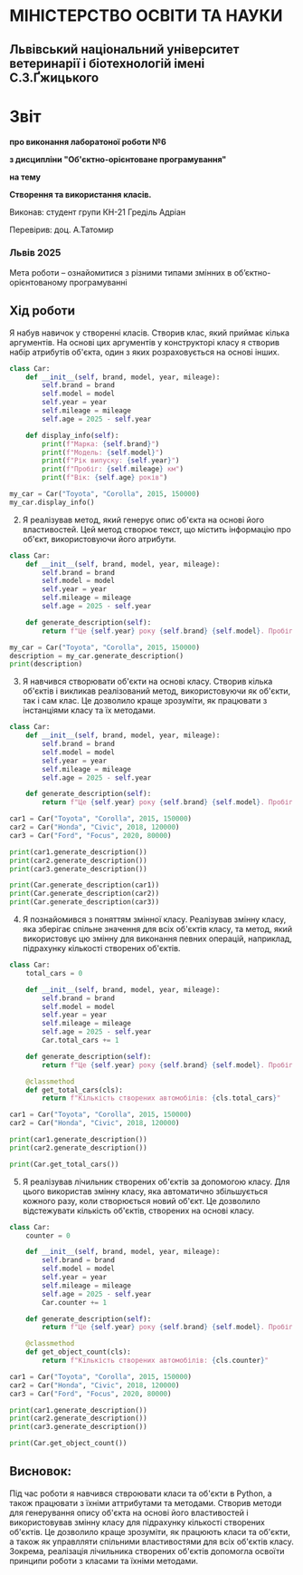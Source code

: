 # МІНІСТЕРСТВО ОСВІТИ ТА НАУКИ

## Львівський національний університет ветеринарії і біотехнологій імені С.З.Ґжицького

# Звіт

**про виконання лаборатоної роботи №6**

**з дисципліни "Об'єктно-орієнтоване програмування"**

**на тему** 

**Створення та використання класів.**

Виконав: студент групи КН-21 Греділь Адріан

Перевірив: доц. А.Татомир

### Львів 2025

Мета роботи – ознайомитися з різними типами змінних в об’єктно-орієнтованому програмуванні

## Хід роботи

Я набув навичок у створенні класів. Створив клас, який приймає кілька аргументів. На основі цих аргументів у конструкторі класу я створив набір атрибутів об'єкта, один з яких розраховується на основі інших.

```py
class Car:
    def __init__(self, brand, model, year, mileage):
        self.brand = brand
        self.model = model
        self.year = year
        self.mileage = mileage
        self.age = 2025 - self.year

    def display_info(self):
        print(f"Марка: {self.brand}")
        print(f"Модель: {self.model}")
        print(f"Рік випуску: {self.year}")
        print(f"Пробіг: {self.mileage} км")
        print(f"Вік: {self.age} років")

my_car = Car("Toyota", "Corolla", 2015, 150000)
my_car.display_info()

```
2. Я реалізував метод, який генерує опис об'єкта на основі його властивостей. Цей метод створює текст, що містить інформацію про об'єкт, використовуючи його атрибути.

```py
class Car:
    def __init__(self, brand, model, year, mileage):
        self.brand = brand
        self.model = model
        self.year = year
        self.mileage = mileage
        self.age = 2025 - self.year

    def generate_description(self):
        return f"Це {self.year} року {self.brand} {self.model}. Пробіг: {self.mileage} км. Вік: {self.age} років."

my_car = Car("Toyota", "Corolla", 2015, 150000)
description = my_car.generate_description()
print(description)

```
3. Я навчився створювати об'єкти на основі класу. Створив кілька об'єктів і викликав реалізований метод, використовуючи як об'єкти, так і сам клас. Це дозволило краще зрозуміти, як працювати з інстанціями класу та їх методами.

```py
class Car:
    def __init__(self, brand, model, year, mileage):
        self.brand = brand
        self.model = model
        self.year = year
        self.mileage = mileage
        self.age = 2025 - self.year

    def generate_description(self):
        return f"Це {self.year} року {self.brand} {self.model}. Пробіг: {self.mileage} км. Вік: {self.age} років."

car1 = Car("Toyota", "Corolla", 2015, 150000)
car2 = Car("Honda", "Civic", 2018, 120000)
car3 = Car("Ford", "Focus", 2020, 80000)

print(car1.generate_description())
print(car2.generate_description())
print(car3.generate_description())

print(Car.generate_description(car1))
print(Car.generate_description(car2))
print(Car.generate_description(car3))

```
4. Я познайомився з поняттям змінної класу. Реалізував змінну класу, яка зберігає спільне значення для всіх об'єктів класу, та метод, який використовує цю змінну для виконання певних операцій, наприклад, підрахунку кількості створених об'єктів.

```py
class Car:
    total_cars = 0

    def __init__(self, brand, model, year, mileage):
        self.brand = brand
        self.model = model
        self.year = year
        self.mileage = mileage
        self.age = 2025 - self.year
        Car.total_cars += 1

    def generate_description(self):
        return f"Це {self.year} року {self.brand} {self.model}. Пробіг: {self.mileage} км. Вік: {self.age} років."

    @classmethod
    def get_total_cars(cls):
        return f"Кількість створених автомобілів: {cls.total_cars}"

car1 = Car("Toyota", "Corolla", 2015, 150000)
car2 = Car("Honda", "Civic", 2018, 120000)

print(car1.generate_description())
print(car2.generate_description())

print(Car.get_total_cars())

```
5. Я реалізував лічильник створених об'єктів за допомогою класу. Для цього використав змінну класу, яка автоматично збільшується кожного разу, коли створюється новий об'єкт. Це дозволило відстежувати кількість об'єктів, створених на основі класу.

```py
class Car:
    counter = 0

    def __init__(self, brand, model, year, mileage):
        self.brand = brand
        self.model = model
        self.year = year
        self.mileage = mileage
        self.age = 2025 - self.year
        Car.counter += 1

    def generate_description(self):
        return f"Це {self.year} року {self.brand} {self.model}. Пробіг: {self.mileage} км. Вік: {self.age} років."

    @classmethod
    def get_object_count(cls):
        return f"Кількість створених автомобілів: {cls.counter}"

car1 = Car("Toyota", "Corolla", 2015, 150000)
car2 = Car("Honda", "Civic", 2018, 120000)
car3 = Car("Ford", "Focus", 2020, 80000)

print(car1.generate_description())
print(car2.generate_description())
print(car3.generate_description())

print(Car.get_object_count())

```
## Висновок:

Під час роботи я навчився ствроювати класи та об'єкти в Python, а також працювати з їхніми аттрибутами та методами. Створив методи для генерування опису об'єкта на основі його властивостей і використовував змінну класу для підрахунку кількості створених об'єктів. Це дозволило краще зрозуміти, як працюють класи та об'єкти, а також як управлляти спільними властивостями для всіх об'єктів класу. Зокрема, реалізація лічильника створених об'єктів допомогла освоїти принципи роботи з класами та їхніми методами.